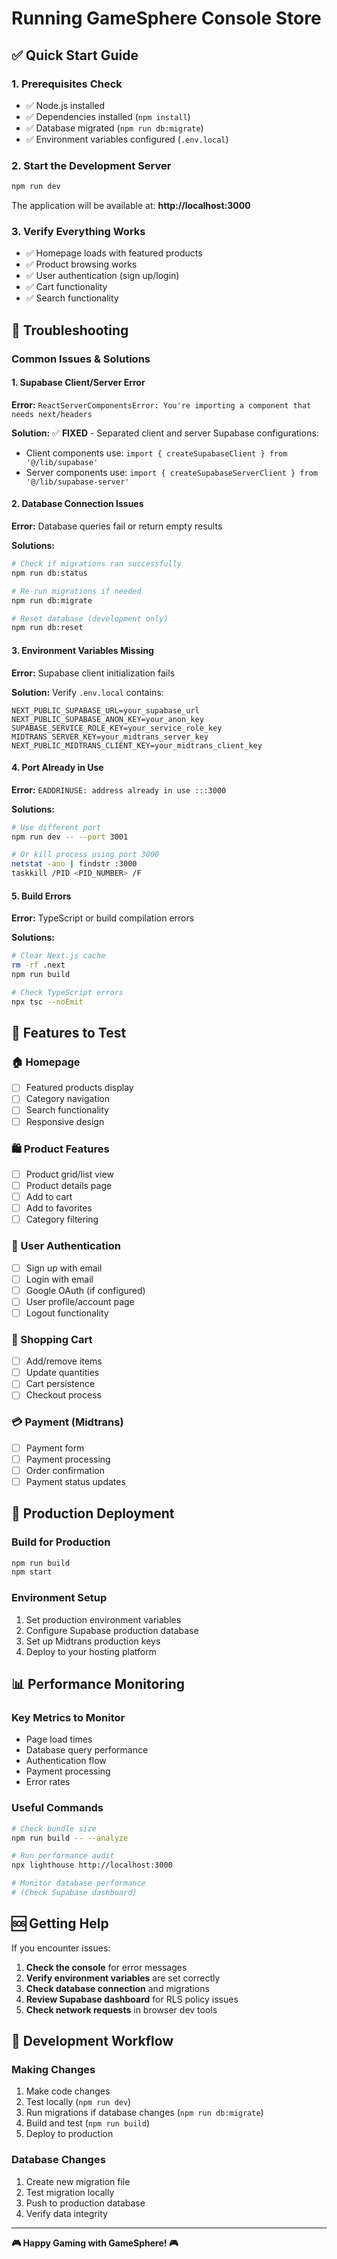 # Running GameSphere Console Store

## ✅ Quick Start Guide

### 1. Prerequisites Check
- ✅ Node.js installed
- ✅ Dependencies installed (`npm install`)
- ✅ Database migrated (`npm run db:migrate`)
- ✅ Environment variables configured (`.env.local`)

### 2. Start the Development Server
```bash
npm run dev
```

The application will be available at: **http://localhost:3000**

### 3. Verify Everything Works
- ✅ Homepage loads with featured products
- ✅ Product browsing works
- ✅ User authentication (sign up/login)
- ✅ Cart functionality
- ✅ Search functionality

## 🔧 Troubleshooting

### Common Issues & Solutions

#### 1. **Supabase Client/Server Error**
**Error:** `ReactServerComponentsError: You're importing a component that needs next/headers`

**Solution:** ✅ **FIXED** - Separated client and server Supabase configurations:
- Client components use: `import { createSupabaseClient } from '@/lib/supabase'`
- Server components use: `import { createSupabaseServerClient } from '@/lib/supabase-server'`

#### 2. **Database Connection Issues**
**Error:** Database queries fail or return empty results

**Solutions:**
```bash
# Check if migrations ran successfully
npm run db:status

# Re-run migrations if needed
npm run db:migrate

# Reset database (development only)
npm run db:reset
```

#### 3. **Environment Variables Missing**
**Error:** Supabase client initialization fails

**Solution:** Verify `.env.local` contains:
```env
NEXT_PUBLIC_SUPABASE_URL=your_supabase_url
NEXT_PUBLIC_SUPABASE_ANON_KEY=your_anon_key
SUPABASE_SERVICE_ROLE_KEY=your_service_role_key
MIDTRANS_SERVER_KEY=your_midtrans_server_key
NEXT_PUBLIC_MIDTRANS_CLIENT_KEY=your_midtrans_client_key
```

#### 4. **Port Already in Use**
**Error:** `EADDRINUSE: address already in use :::3000`

**Solutions:**
```bash
# Use different port
npm run dev -- --port 3001

# Or kill process using port 3000
netstat -ano | findstr :3000
taskkill /PID <PID_NUMBER> /F
```

#### 5. **Build Errors**
**Error:** TypeScript or build compilation errors

**Solutions:**
```bash
# Clear Next.js cache
rm -rf .next
npm run build

# Check TypeScript errors
npx tsc --noEmit
```

## 📱 Features to Test

### 🏠 Homepage
- [ ] Featured products display
- [ ] Category navigation
- [ ] Search functionality
- [ ] Responsive design

### 🛍️ Product Features
- [ ] Product grid/list view
- [ ] Product details page
- [ ] Add to cart
- [ ] Add to favorites
- [ ] Category filtering

### 👤 User Authentication
- [ ] Sign up with email
- [ ] Login with email
- [ ] Google OAuth (if configured)
- [ ] User profile/account page
- [ ] Logout functionality

### 🛒 Shopping Cart
- [ ] Add/remove items
- [ ] Update quantities
- [ ] Cart persistence
- [ ] Checkout process

### 💳 Payment (Midtrans)
- [ ] Payment form
- [ ] Payment processing
- [ ] Order confirmation
- [ ] Payment status updates

## 🚀 Production Deployment

### Build for Production
```bash
npm run build
npm start
```

### Environment Setup
1. Set production environment variables
2. Configure Supabase production database
3. Set up Midtrans production keys
4. Deploy to your hosting platform

## 📊 Performance Monitoring

### Key Metrics to Monitor
- Page load times
- Database query performance
- Authentication flow
- Payment processing
- Error rates

### Useful Commands
```bash
# Check bundle size
npm run build -- --analyze

# Run performance audit
npx lighthouse http://localhost:3000

# Monitor database performance
# (Check Supabase dashboard)
```

## 🆘 Getting Help

If you encounter issues:

1. **Check the console** for error messages
2. **Verify environment variables** are set correctly
3. **Check database connection** and migrations
4. **Review Supabase dashboard** for RLS policy issues
5. **Check network requests** in browser dev tools

## 📝 Development Workflow

### Making Changes
1. Make code changes
2. Test locally (`npm run dev`)
3. Run migrations if database changes (`npm run db:migrate`)
4. Build and test (`npm run build`)
5. Deploy to production

### Database Changes
1. Create new migration file
2. Test migration locally
3. Push to production database
4. Verify data integrity

---

**🎮 Happy Gaming with GameSphere! 🎮**
